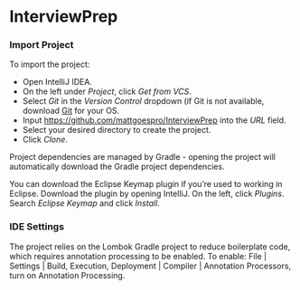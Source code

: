 # InterviewPrep

### Import Project

To import the project:

* Open IntelliJ IDEA.
* On the left under _Project_, click _Get from VCS_.
* Select _Git_ in the _Version Control_ dropdown (if Git is not available, download [Git](https://git-scm.com/downloads)
  for your OS.
* Input https://github.com/mattgoespro/InterviewPrep into the _URL_ field.
* Select your desired directory to create the project.
* Click _Clone_.

Project dependencies are managed by Gradle - opening the project will automatically download the Gradle project
dependencies.

You can download the Eclipse Keymap plugin if you’re used to working in Eclipse. Download the plugin by opening
IntelliJ. On the left, click _Plugins_. Search _Eclipse Keymap_ and click _Install_.

### IDE Settings

The project relies on the Lombok Gradle project to reduce boilerplate code, which requires annotation processing to be enabled.
To enable: File | Settings | Build, Execution, Deployment | Compiler | Annotation Processors, turn on Annotation Processing.
